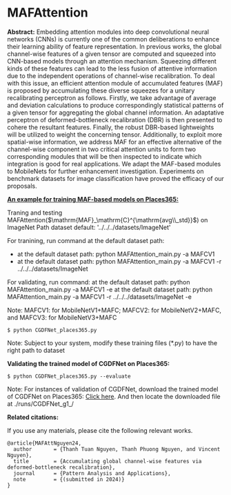 # MAFAttention
**Abstract:**
Embedding attention modules into deep convolutional neural networks (CNNs) is currently one of the common deliberations to enhance their learning ability of feature representation. In previous works, the global channel-wise features of a given tensor are computed and squeezed into CNN-based models through an attention mechanism. Squeezing different kinds of these features can lead to the less fusion of attentive information due to the independent operations of channel-wise recalibration. To deal with this issue, an efficient attention module of accumulated features (MAF) is proposed by accumulating these diverse squeezes for a unitary recalibrating perceptron as follows. Firstly, we take advantage of average and deviation calculations to produce correspondingly statistical patterns of a given tensor for aggregating the global channel information. An adaptative perceptron of deformed-bottleneck recalibration (DBR) is then presented to cohere the resultant features. Finally, the robust DBR-based lightweights will be utilized to weight the concerning tensor. Additionally, to exploit more spatial-wise information, we address MAF for an effective alternative of the channel-wise component in two critical attention units to form two corresponding modules that will be then inspected to indicate which integration is good for real applications. We adapt the MAF-based modules to MobileNets for further enhancement investigation. Experiments on benchmark datasets for image classification have proved the efficacy of our proposals.

<u>**An example for training MAF-based models on Places365:**</u>


Traning and testing MAFAttention($\mathrm{MAF}_\mathrm{C}^{\mathrm{avg\\_std}}$) on ImageNet
Path dataset default: '../../../datasets/ImageNet'

For tranining, run command at the default dataset path:
* at the default dataset path:
		python MAFAttention_main.py -a MAFCV1
* at the default dataset path: 
		python MAFAttention_main.py -a MAFCV1 -r ../../../datasets/ImageNet

For validating, run command:
	at the default dataset path:
		python MAFAttention_main.py -a MAFCV1 -e
	at the default dataset path:
		python MAFAttention_main.py -a MAFCV1 -r ../../../datasets/ImageNet -e	

Note: MAFCV1: for MobileNetV1+MAFC; MAFCV2: for MobileNetV2+MAFC, and MAFCV3: for MobileNetV3+MAFC

```
$ python CGDFNet_places365.py
```
Note: Subject to your system, modify these training files (*.py) to have the right path to dataset

**Validating the trained model of CGDFNet on Places365:**
```
$ python CGDFNet_places365.py --evaluate
```
Note: For instances of validation of CGDFNet, download the trained model of CGDFNet on Places365: [Click here](https://drive.google.com/file/d/1BpoTBLcdAFwFVVv4dZJ5NxslqKcq5AQ8/view?usp=drive_link). And then locate the downloaded file at ./runs/CGDFNet_g1_/

**Related citations:**

If you use any materials, please cite the following relevant works.

```
@article{MAFAttNguyen24,
  author       = {Thanh Tuan Nguyen, Thanh Phuong Nguyen, and Vincent Nguyen},
  title        = {Accumulating global channel-wise features via deformed-bottleneck recalibration},
  journal      = {Pattern Analysis and Applications},
  note         = {(submitted in 2024)}
}
```

